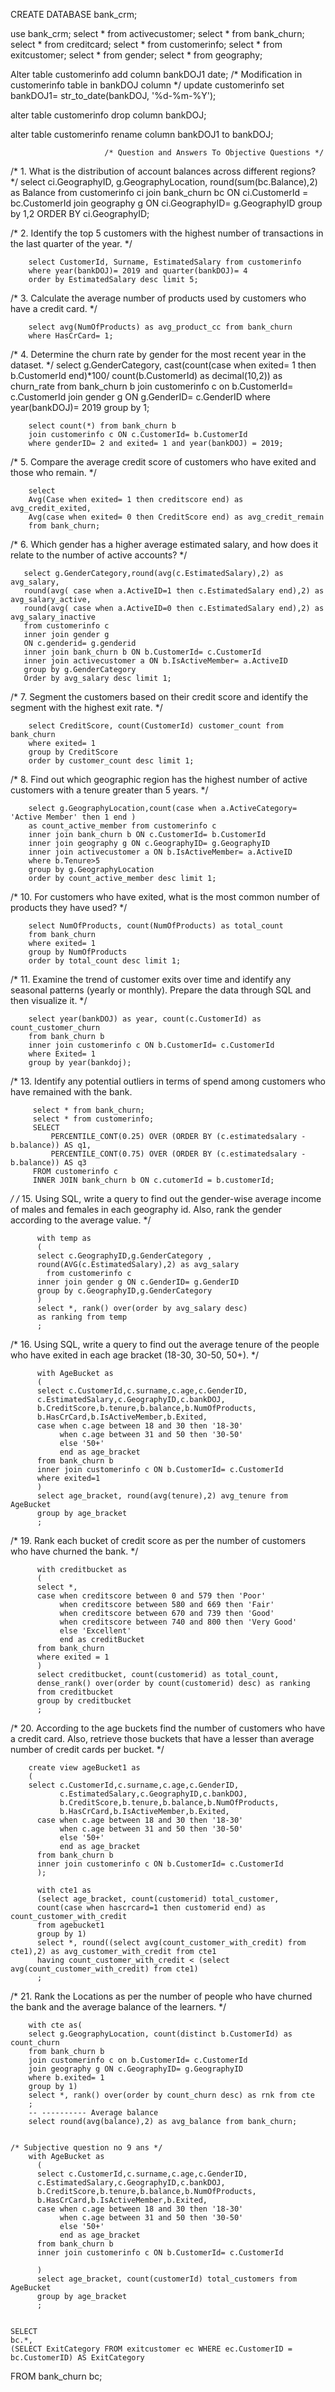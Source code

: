 CREATE DATABASE bank_crm;

use bank_crm;
select * from activecustomer;
select * from bank_churn;
select * from creditcard;
select * from customerinfo;
select * from exitcustomer;
select * from gender;
select * from geography;

Alter table customerinfo
add column bankDOJ1 date;
                   /* Modification in customerinfo table in bankDOJ column */
update customerinfo
set bankDOJ1= str_to_date(bankDOJ, '%d-%m-%Y');

alter table customerinfo
drop column bankDOJ;

alter table customerinfo
rename column bankDOJ1 to bankDOJ;

                         /* Question and Answers To Objective Questions */
/* 1.	What is the distribution of account balances across different regions? */
		select ci.GeographyID, g.GeographyLocation, round(sum(bc.Balance),2) as Balance
		from customerinfo ci
		join bank_churn bc ON ci.CustomerId = bc.CustomerId
        join geography g ON ci.GeographyID= g.GeographyID 
		group by 1,2
		ORDER BY ci.GeographyID;

/* 2.	Identify the top 5 customers with the highest number of transactions in the last quarter of the year. */

		select CustomerId, Surname, EstimatedSalary from customerinfo
		where year(bankDOJ)= 2019 and quarter(bankDOJ)= 4
        order by EstimatedSalary desc limit 5;
        
/* 3.	Calculate the average number of products used by customers who have a credit card. */

		select avg(NumOfProducts) as avg_product_cc from bank_churn
		where HasCrCard= 1;
        
/* 4.	Determine the churn rate by gender for the most recent year in the dataset. */
		select g.GenderCategory, 
        cast(count(case when exited= 1 then b.CustomerId end)*100/ count(b.CustomerId) as decimal(10,2)) 
        as churn_rate
        from bank_churn b join customerinfo c on b.CustomerId= c.CustomerId
        join gender g ON g.GenderID= c.GenderID
        where year(bankDOJ)= 2019
        group by 1;
        
        select count(*) from bank_churn b 
        join customerinfo c ON c.CustomerId= b.CustomerId
        where genderID= 2 and exited= 1 and year(bankDOJ) = 2019;
	
/* 5.	Compare the average credit score of customers who have exited and those who remain. */

		select
		Avg(Case when exited= 1 then creditscore end) as avg_credit_exited,
		Avg(case when exited= 0 then CreditScore end) as avg_credit_remain
		from bank_churn;    
        
/* 6.	Which gender has a higher average estimated salary, 
        and how does it relate to the number of active accounts? */
  	
	   select g.GenderCategory,round(avg(c.EstimatedSalary),2) as avg_salary,
	   round(avg( case when a.ActiveID=1 then c.EstimatedSalary end),2) as avg_salary_active,
	   round(avg( case when a.ActiveID=0 then c.EstimatedSalary end),2) as avg_salary_inactive
	   from customerinfo c 
	   inner join gender g 
	   ON c.genderid= g.genderid
	   inner join bank_churn b ON b.CustomerId= c.CustomerId
	   inner join activecustomer a ON b.IsActiveMember= a.ActiveID
	   group by g.GenderCategory
       Order by avg_salary desc limit 1;
       
/* 7.	Segment the customers based on their credit score and identify the segment with the highest exit rate. */
  
		select CreditScore, count(CustomerId) customer_count from bank_churn
		where exited= 1
		group by CreditScore
		order by customer_count desc limit 1;
        
/* 8.	Find out which geographic region has the highest number of 
        active customers with a tenure greater than 5 years. */
  
		select g.GeographyLocation,count(case when a.ActiveCategory= 'Active Member' then 1 end ) 
        as count_active_member from customerinfo c 
		inner join bank_churn b ON c.CustomerId= b.CustomerId
		inner join geography g ON c.GeographyID= g.GeographyID
		inner join activecustomer a ON b.IsActiveMember= a.ActiveID 
		where b.Tenure>5
		group by g.GeographyLocation
		order by count_active_member desc limit 1;
        
/* 10.	For customers who have exited, what is the most common number of products they have used? */

		select NumOfProducts, count(NumOfProducts) as total_count 
        from bank_churn
		where exited= 1
		group by NumOfProducts
		order by total_count desc limit 1;

/* 11.	Examine the trend of customer exits over time and identify 
		any seasonal patterns (yearly or monthly). Prepare the data through SQL and then visualize it. */

		select year(bankDOJ) as year, count(c.CustomerId) as count_customer_churn
        from bank_churn b 
		inner join customerinfo c ON b.CustomerId= c.CustomerId
		where Exited= 1
		group by year(bankdoj);

                      
/* 13.	Identify any potential outliers in terms of spend among customers who have remained with the bank.

		 select * from bank_churn;
		 select * from customerinfo;
		 SELECT 
		     PERCENTILE_CONT(0.25) OVER (ORDER BY (c.estimatedsalary - b.balance)) AS q1,
		     PERCENTILE_CONT(0.75) OVER (ORDER BY (c.estimatedsalary - b.balance)) AS q3
		 FROM customerinfo c
		 INNER JOIN bank_churn b ON c.cutomerId = b.customerId;
*/
/* 15.	Using SQL, write a query to find out the gender-wise average income of males
		and females in each geography id. Also, rank the gender according to the average value. */
  
		  with temp as
		  (
		  select c.GeographyID,g.GenderCategory , 
          round(AVG(c.EstimatedSalary),2) as avg_salary
			from customerinfo c 
		  inner join gender g ON c.GenderID= g.GenderID
		  group by c.GeographyID,g.GenderCategory
		  )
		  select *, rank() over(order by avg_salary desc) 
          as ranking from temp
		  ;
  
/* 16.	Using SQL, write a query to find out the average tenure of the 
		people who have exited in each age bracket (18-30, 30-50, 50+). */
  
		  with AgeBucket as
		  (
		  select c.CustomerId,c.surname,c.age,c.GenderID,
          c.EstimatedSalary,c.GeographyID,c.bankDOJ,
		  b.CreditScore,b.tenure,b.balance,b.NumOfProducts,
          b.HasCrCard,b.IsActiveMember,b.Exited,
		  case when c.age between 18 and 30 then '18-30'
			   when c.age between 31 and 50 then '30-50'
			   else '50+'
			   end as age_bracket
		  from bank_churn b 
		  inner join customerinfo c ON b.CustomerId= c.CustomerId
		  where exited=1
		  )
		  select age_bracket, round(avg(tenure),2) avg_tenure from AgeBucket
		  group by age_bracket
		  ;
		  
  /* 19. Rank each bucket of credit score as per the number of customers who have churned the bank. */
  
		  with creditbucket as
		  (
		  select *,
		  case when creditscore between 0 and 579 then 'Poor'
			   when creditscore between 580 and 669 then 'Fair'
			   when creditscore between 670 and 739 then 'Good'
			   when creditscore between 740 and 800 then 'Very Good'
			   else 'Excellent'
			   end as creditBucket
		  from bank_churn
		  where exited = 1
		  )
		  select creditbucket, count(customerid) as total_count,
		  dense_rank() over(order by count(customerid) desc) as ranking  
		  from creditbucket
		  group by creditbucket
		  ;

/* 20.	According to the age buckets find the number of customers who have a credit card. 
        Also, retrieve those buckets that have a lesser than average number of credit cards per bucket. */

		create view ageBucket1 as
		(
		select c.CustomerId,c.surname,c.age,c.GenderID,
			   c.EstimatedSalary,c.GeographyID,c.bankDOJ,
			   b.CreditScore,b.tenure,b.balance,b.NumOfProducts,
               b.HasCrCard,b.IsActiveMember,b.Exited,
		  case when c.age between 18 and 30 then '18-30'
			   when c.age between 31 and 50 then '30-50'
			   else '50+'
			   end as age_bracket
		  from bank_churn b 
		  inner join customerinfo c ON b.CustomerId= c.CustomerId
		  );
  
		  with cte1 as
		  (select age_bracket, count(customerid) total_customer,
		  count(case when hascrcard=1 then customerid end) as count_customer_with_credit
		  from agebucket1
		  group by 1)
		  select *, round((select avg(count_customer_with_credit) from cte1),2) as avg_customer_with_credit from cte1
		  having count_customer_with_credit < (select avg(count_customer_with_credit) from cte1)
		  ;
  
/* 21.	Rank the Locations as per the number of people who have churned
        the bank and the average balance of the learners.  */

		with cte as(
		select g.GeographyLocation, count(distinct b.CustomerId) as count_churn
		from bank_churn b 
		join customerinfo c on b.CustomerId= c.CustomerId
		join geography g ON c.GeographyID= g.GeographyID
		where b.exited= 1
		group by 1)
		select *, rank() over(order by count_churn desc) as rnk from cte
		;
		-- ---------- Average balance
		select round(avg(balance),2) as avg_balance from bank_churn;
        
        
	/* Subjective question no 9 ans */
        with AgeBucket as
		  (
		  select c.CustomerId,c.surname,c.age,c.GenderID,
          c.EstimatedSalary,c.GeographyID,c.bankDOJ,
		  b.CreditScore,b.tenure,b.balance,b.NumOfProducts,
          b.HasCrCard,b.IsActiveMember,b.Exited,
		  case when c.age between 18 and 30 then '18-30'
			   when c.age between 31 and 50 then '30-50'
			   else '50+'
			   end as age_bracket
		  from bank_churn b 
		  inner join customerinfo c ON b.CustomerId= c.CustomerId
		
		  )
		  select age_bracket, count(customerId) total_customers from AgeBucket
		  group by age_bracket
		  ;
          
          
    SELECT
    bc.*,
    (SELECT ExitCategory FROM exitcustomer ec WHERE ec.CustomerID = bc.CustomerID) AS ExitCategory
FROM
    bank_churn bc;
